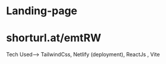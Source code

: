 # Landing-page


# shorturl.at/emtRW

Tech Used--> TailwindCss, Netlify (deployment), ReactJs , Vite 

